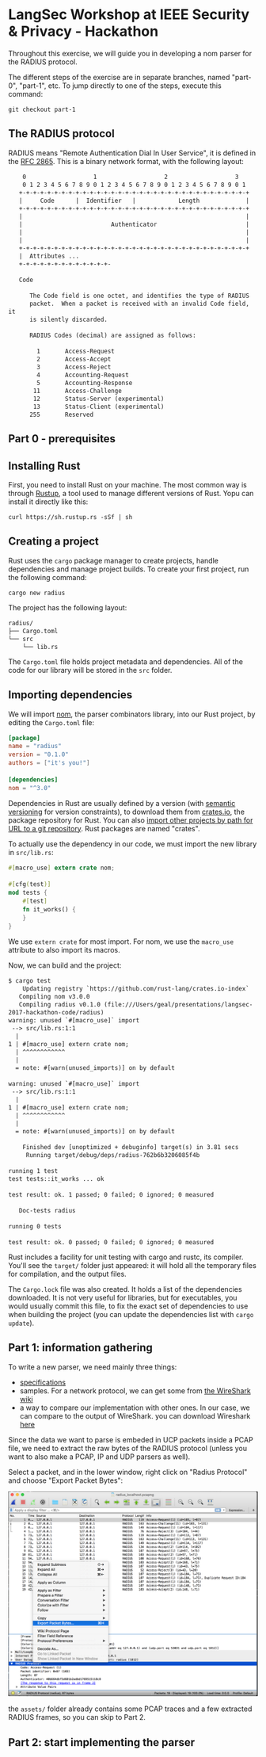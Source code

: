 # LangSec Workshop at IEEE Security & Privacy - Hackathon

Throughout this exercise, we will guide you in developing a nom parser for the RADIUS protocol.

The different steps of the exercise are in separate branches, named "part-0", "part-1", etc.
To jump directly to one of the steps, execute this command:

```
git checkout part-1
```

## The RADIUS protocol

RADIUS means "Remote Authentication Dial In User Service", it is defined in the
[RFC 2865](https://tools.ietf.org/html/rfc2865). This is a binary network format,
with the following layout:

```
    0                   1                   2                   3
    0 1 2 3 4 5 6 7 8 9 0 1 2 3 4 5 6 7 8 9 0 1 2 3 4 5 6 7 8 9 0 1
   +-+-+-+-+-+-+-+-+-+-+-+-+-+-+-+-+-+-+-+-+-+-+-+-+-+-+-+-+-+-+-+-+
   |     Code      |  Identifier   |            Length             |
   +-+-+-+-+-+-+-+-+-+-+-+-+-+-+-+-+-+-+-+-+-+-+-+-+-+-+-+-+-+-+-+-+
   |                                                               |
   |                         Authenticator                         |
   |                                                               |
   |                                                               |
   +-+-+-+-+-+-+-+-+-+-+-+-+-+-+-+-+-+-+-+-+-+-+-+-+-+-+-+-+-+-+-+-+
   |  Attributes ...
   +-+-+-+-+-+-+-+-+-+-+-+-+-

   Code

      The Code field is one octet, and identifies the type of RADIUS
      packet.  When a packet is received with an invalid Code field, it
      is silently discarded.

      RADIUS Codes (decimal) are assigned as follows:

        1       Access-Request
        2       Access-Accept
        3       Access-Reject
        4       Accounting-Request
        5       Accounting-Response
       11       Access-Challenge
       12       Status-Server (experimental)
       13       Status-Client (experimental)
      255       Reserved

```

## Part 0 - prerequisites

## Installing Rust

First, you need to install Rust on your machine. The most common way is through
[Rustup](https://www.rustup.rs/), a tool used to manage different versions of Rust.
Yopu can install it directly like this:

```
curl https://sh.rustup.rs -sSf | sh
```

## Creating a project

Rust uses the `cargo` package manager to create projects, handle dependencies and
manage project builds. To create your first project, run the following command:

```
cargo new radius
```

The project has the following layout:

```
radius/
├── Cargo.toml
└── src
    └── lib.rs
```

The `Cargo.toml` file holds project metadata and dependencies. All of the code for
our library will be stored in the `src` folder.

## Importing dependencies

We will import [nom](https://github.com/geal/nom), the parser combinators library,
into our Rust project, by editing the `Cargo.toml` file:

```toml
[package]
name = "radius"
version = "0.1.0"
authors = ["it's you!"]

[dependencies]
nom = "^3.0"
```

Dependencies in Rust are usually defined by a version (with [semantic versioning](http://semver.org/)
for version constraints), to download them from [crates.io](https://crates.io), the package
repository for Rust. You can also [import other projects by path for URL to a git
repository](http://doc.crates.io/specifying-dependencies.html). Rust packages are
named "crates".

To actually use the dependency in our code, we must import the new library in `src/lib.rs`:

```rust
#[macro_use] extern crate nom;

#[cfg(test)]
mod tests {
    #[test]
    fn it_works() {
    }
}

```

We use `extern crate` for most import. For nom, we use the `macro_use` attribute to also import
its macros.

Now, we can build and the project:

```
$ cargo test
    Updating registry `https://github.com/rust-lang/crates.io-index`
   Compiling nom v3.0.0
   Compiling radius v0.1.0 (file:///Users/geal/presentations/langsec-2017-hackathon-code/radius)
warning: unused `#[macro_use]` import
 --> src/lib.rs:1:1
  |
1 | #[macro_use] extern crate nom;
  | ^^^^^^^^^^^^
  |
  = note: #[warn(unused_imports)] on by default

warning: unused `#[macro_use]` import
 --> src/lib.rs:1:1
  |
1 | #[macro_use] extern crate nom;
  | ^^^^^^^^^^^^
  |
  = note: #[warn(unused_imports)] on by default

    Finished dev [unoptimized + debuginfo] target(s) in 3.81 secs
     Running target/debug/deps/radius-762b6b3206085f4b

running 1 test
test tests::it_works ... ok

test result: ok. 1 passed; 0 failed; 0 ignored; 0 measured

   Doc-tests radius

running 0 tests

test result: ok. 0 passed; 0 failed; 0 ignored; 0 measured
```

Rust includes a facility for unit testing with cargo and rustc, its compiler.
You'll see the `target/` folder just appeared: it will hold all the temporary
files for compilation, and the output files.

The `Cargo.lock` file was also created. It holds a list of the dependencies
downloaded. It is not very useful for libraries, but for executables, you would
usually commit this file, to fix the exact set of dependencies to use when
building the project (you can update the dependencies list with `cargo update`).

## Part 1: information gathering

To write a new parser, we need mainly three things:

- [specifications](https://tools.ietf.org/html/rfc2865)
- samples. For a network protocol, we can get some from [the WireShark wiki](https://wiki.wireshark.org/SampleCaptures)
- a way to compare our implementation with other ones. In our case, we can compare to the output of WireShark.
you can download Wireshark [here](https://www.wireshark.org/)

Since the data we want to parse is embeded in UCP packets inside a PCAP file,
we need to extract the raw bytes of the RADIUS protocol (unless you want to
also make a PCAP, IP and UDP parsers as well).

Select a packet, and in the lower window, right click on "Radius Protocol" and
choose "Export Packet Bytes":

![export packet data from Wireshark](assets/wireshark-export-bytes.png)

the `assets/` folder already contains some PCAP traces and a few extracted RADIUS frames,
so you can skip to Part 2.

## Part 2: start implementing the parser

